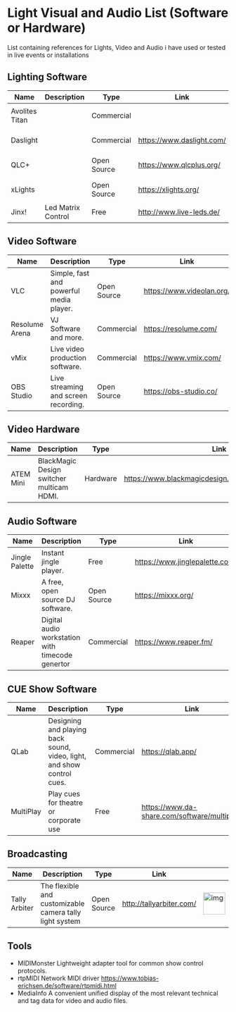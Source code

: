 # Light Visual and Audio List (Software or Hardware)
List containing references for Lights, Video and Audio i have used or tested in live events or installations


## Lighting Software
| Name                      | Description                         | Type          |  Link                     |   |
| ------------------------- | ----------------------------------- | ------------- | ------------------------- | - |
| Avolites Titan            |                                     | Commercial    |                           | <img src="https://upload.wikimedia.org/wikipedia/en/2/21/Avolites_Logo.svg" alt="img" height="50"/> |
| Daslight                  |                                     | Commercial    | https://www.daslight.com/ | <img src="https://www.daslight.com/logo_daslight.png" alt="img" height="50"/> |
| QLC+                      |                                     | Open Source   | https://www.qlcplus.org/  | <img src="https://www.thedmxwiki.com/_media/dmx_control_software/qlcplus_icon.png" alt="img" height="50"/> |
| xLights                   |                                     | Open Source   | https://xlights.org/      | <img src="https://xlights.org/wp-content/uploads/2017/03/XLNC_Main_Page.jpg" alt="img" height="50"/> |
| Jinx!                     | Led Matrix Control                  | Free          | http://www.live-leds.de/  |   |


## Video Software
| Name                      | Description                                 | Type          | Link                      |   |
| ------------------------- | ------------------------------------------- | ------------- | ------------------------- | - |
| VLC                       | Simple, fast and powerful media player.     | Open Source   | https://www.videolan.org/ | <img src="https://upload.wikimedia.org/wikipedia/commons/3/38/VLC_icon.png" alt="img" height="50"/> |
| Resolume Arena            | VJ Software and more.                       | Commercial    | https://resolume.com/     | <img src="https://resolume.com/gfx/arena7icon.svg" alt="img" height="50"/> |
| vMix                      | Live video production software.             | Commercial    | https://www.vmix.com/     | <img src="https://www.vmix.com/images/2017/main/vmix-logo.png" alt="img" height="50"/> |
| OBS Studio                | Live streaming and screen recording.        | Open Source   | https://obs-studio.co/    | <img src="https://upload.wikimedia.org/wikipedia/commons/1/14/Open_Broadcaster_Software_Logo.png" alt="img" height="50"/> |


## Video Hardware
| Name                      | Description                                 | Type          | Link                      |   |
| ------------------------- | ------------------------------------------- | ------------- | ------------------------- | - |
| ATEM Mini                 | BlackMagic Design switcher multicam HDMI.   | Hardware      | https://www.blackmagicdesign.com/it/products/atemmini | <img src="https://upload.wikimedia.org/wikipedia/en/b/b8/Blackmagic_Design_logo.svg" alt="img" height="50"/> |


## Audio Software  
| Name                      | Description                                      | Type          | Link                      |   |
| ------------------------- | ------------------------------------------------ | ------------- | ------------------------- | - |
| Jingle Palette            | Instant jingle player.                           | Free          | https://www.jinglepalette.com/ | <img src="https://i.ytimg.com/vi/iDnW3E4G3dg/sddefault.jpg" alt="img" height="50"/> |
| Mixxx                     | A free, open source DJ software.                 | Open Source   | https://mixxx.org/             | <img src="https://upload.wikimedia.org/wikipedia/commons/0/08/Mixxx-logo.svg" alt="img" height="50"/> |
| Reaper                    | Digital audio workstation with timecode genertor | Commercial    | https://www.reaper.fm/         | <img src="https://upload.wikimedia.org/wikipedia/it/c/cf/REAPER_logo.png" alt="img" height="50"/> |


## CUE Show Software
| Name                      | Description                                      | Type          | Link                      |   |
| ------------------------- | ------------------------------------------------ | ------------- | ------------------------- | - |
| QLab                      | Designing and playing back sound, video, light, and show control cues. | Commercial | https://qlab.app/                            | <img src="https://qlab.app/static/qlab-4-icon-e90056ea671b2707ce8a4ba76afc1b3b.png" alt="img" height="50"/> |
| MultiPlay                 | Play cues for theatre or corporate use                                 | Free       | https://www.da-share.com/software/multiplay/ |   |


## Broadcasting
| Name                      | Description                                 | Type          | Link                      |   |
| ------------------------- | ------------------------------------------- | ------------- | ------------------------- | - |
| Tally Arbiter             | The flexible and customizable camera tally light system  | Open Source   | http://tallyarbiter.com/   | <img src="https://josephdadams.github.io/TallyArbiter/img/logo.png" alt="img" height="50"/> |

## Tools

- MIDIMonster     Lightweight adapter tool for common show control protocols.
- rtpMIDI         Network MIDI driver       https://www.tobias-erichsen.de/software/rtpmidi.html
- MediaInfo           A convenient unified display of the most relevant technical and tag data for video and audio files.
